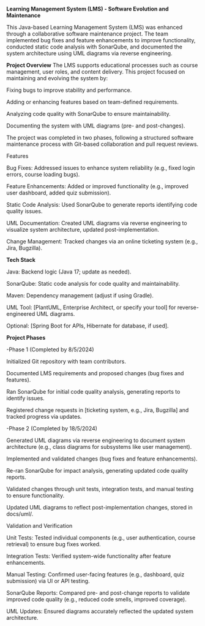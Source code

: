 **Learning Management System (LMS) - Software Evolution and Maintenance**

This Java-based Learning Management System (LMS) was enhanced through a collaborative software maintenance project. The team implemented bug fixes and feature enhancements to improve functionality, conducted static code analysis with SonarQube, and documented the system architecture using UML diagrams via reverse engineering.

**Project Overview**
The LMS supports educational processes such as course management, user roles, and content delivery. This project focused on maintaining and evolving the system by:





Fixing bugs to improve stability and performance.



Adding or enhancing features based on team-defined requirements.



Analyzing code quality with SonarQube to ensure maintainability.



Documenting the system with UML diagrams (pre- and post-changes).

The project was completed in two phases, following a structured software maintenance process with Git-based collaboration and pull request reviews.

Features





Bug Fixes: Addressed issues to enhance system reliability (e.g., fixed login errors, course loading bugs).



Feature Enhancements: Added or improved functionality (e.g., improved user dashboard, added quiz submission).



Static Code Analysis: Used SonarQube to generate reports identifying code quality issues.



UML Documentation: Created UML diagrams via reverse engineering to visualize system architecture, updated post-implementation.



Change Management: Tracked changes via an online ticketing system (e.g., Jira, Bugzilla).

**Tech Stack**




Java: Backend logic (Java 17; update as needed).



SonarQube: Static code analysis for code quality and maintainability.



Maven: Dependency management (adjust if using Gradle).



UML Tool: [PlantUML, Enterprise Architect, or specify your tool] for reverse-engineered UML diagrams.



Optional: [Spring Boot for APIs, Hibernate for database, if used].

**Project Phases**

-Phase 1 (Completed by 8/5/2024)





Initialized Git repository with team contributors.



Documented LMS requirements and proposed changes (bug fixes and features).



Ran SonarQube for initial code quality analysis, generating reports to identify issues.



Registered change requests in [ticketing system, e.g., Jira, Bugzilla] and tracked progress via updates.

-Phase 2 (Completed by 18/5/2024)





Generated UML diagrams via reverse engineering to document system architecture (e.g., class diagrams for subsystems like user management).



Implemented and validated changes (bug fixes and feature enhancements).



Re-ran SonarQube for impact analysis, generating updated code quality reports.



Validated changes through unit tests, integration tests, and manual testing to ensure functionality.



Updated UML diagrams to reflect post-implementation changes, stored in docs/uml/.

Validation and Verification





Unit Tests: Tested individual components (e.g., user authentication, course retrieval) to ensure bug fixes worked.



Integration Tests: Verified system-wide functionality after feature enhancements.



Manual Testing: Confirmed user-facing features (e.g., dashboard, quiz submission) via UI or API testing.



SonarQube Reports: Compared pre- and post-change reports to validate improved code quality (e.g., reduced code smells, improved coverage).



UML Updates: Ensured diagrams accurately reflected the updated system architecture.
